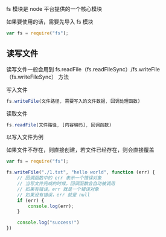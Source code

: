 fs 模块是 node 平台提供的一个核心模块

如果要使用的话，需要先导入 fs 模块

```js
var fs = require("fs");
```

## 读写文件

读写文件一般会用到 fs.readFile（fs.readFileSync）/fs.writeFile（fs.writeFileSync） 方法

写入文件

```js
fs.writeFile(文件路径, 需要写入的文件数据, 回调处理函数)
```

读取文件

```js
fs.readFile(文件路径, [内容编码], 回调函数)
```

以写入文件为例

如果文件不存在，则直接创建，若文件已经存在，则会直接覆盖

```js
var fs = require("fs");

fs.writeFile("./1.txt", "hello world", function (err) {
    // 回调函数中的 err 表示一个错误对象
    // 当写文件完成的时候，回调函数会自动被调用
    // 如果有错误，err 就是一个错误对象
    // 如果没有错误，err 就是 null
    if (err) {
        console.log(err);
    }

    console.log("success!")
})
```

